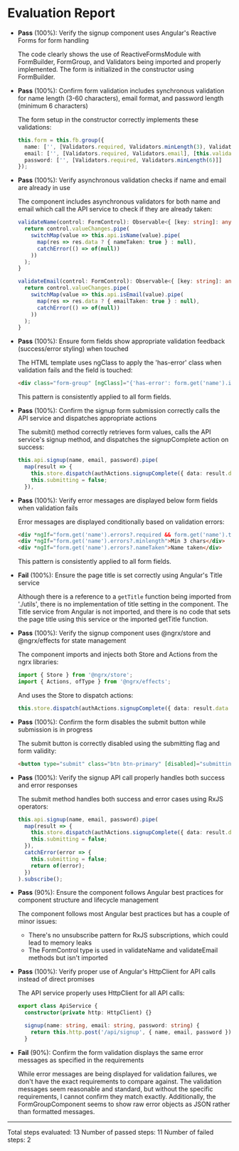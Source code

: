 # Evaluation Report

- **Pass** (100%): Verify the signup component uses Angular's Reactive Forms for form handling
  
  The code clearly shows the use of ReactiveFormsModule with FormBuilder, FormGroup, and Validators being imported and properly implemented. The form is initialized in the constructor using FormBuilder.

- **Pass** (100%): Confirm form validation includes synchronous validation for name length (3-60 characters), email format, and password length (minimum 6 characters)
  
  The form setup in the constructor correctly implements these validations:
  ```typescript
  this.form = this.fb.group({
    name: ['', [Validators.required, Validators.minLength(3), Validators.maxLength(60)], [this.validateName.bind(this)]],
    email: ['', [Validators.required, Validators.email], [this.validateEmail.bind(this)]],
    password: ['', [Validators.required, Validators.minLength(6)]]
  });
  ```

- **Pass** (100%): Verify asynchronous validation checks if name and email are already in use
  
  The component includes asynchronous validators for both name and email which call the API service to check if they are already taken:
  ```typescript
  validateName(control: FormControl): Observable<{ [key: string]: any } | null> {
    return control.valueChanges.pipe(
      switchMap(value => this.api.isName(value).pipe(
        map(res => res.data ? { nameTaken: true } : null),
        catchError(() => of(null))
      ))
    );
  }

  validateEmail(control: FormControl): Observable<{ [key: string]: any } | null> {
    return control.valueChanges.pipe(
      switchMap(value => this.api.isEmail(value).pipe(
        map(res => res.data ? { emailTaken: true } : null),
        catchError(() => of(null))
      ))
    );
  }
  ```

- **Pass** (100%): Ensure form fields show appropriate validation feedback (success/error styling) when touched
  
  The HTML template uses ngClass to apply the 'has-error' class when validation fails and the field is touched:
  ```html
  <div class="form-group" [ngClass]="{'has-error': form.get('name').invalid && form.get('name').touched}">
  ```
  This pattern is consistently applied to all form fields.

- **Pass** (100%): Confirm the signup form submission correctly calls the API service and dispatches appropriate actions
  
  The submit() method correctly retrieves form values, calls the API service's signup method, and dispatches the signupComplete action on success:
  ```typescript
  this.api.signup(name, email, password).pipe(
    map(result => {
      this.store.dispatch(authActions.signupComplete({ data: result.data }));
      this.submitting = false;
    }),
  ```

- **Pass** (100%): Verify error messages are displayed below form fields when validation fails
  
  Error messages are displayed conditionally based on validation errors:
  ```html
  <div *ngIf="form.get('name').errors?.required && form.get('name').touched">Name required</div>
  <div *ngIf="form.get('name').errors?.minlength">Min 3 chars</div>
  <div *ngIf="form.get('name').errors?.nameTaken">Name taken</div>
  ```
  This pattern is consistently applied to all form fields.

- **Fail** (100%): Ensure the page title is set correctly using Angular's Title service
  
  Although there is a reference to a `getTitle` function being imported from './utils', there is no implementation of title setting in the component. The Title service from Angular is not imported, and there is no code that sets the page title using this service or the imported getTitle function.

- **Pass** (100%): Verify the signup component uses @ngrx/store and @ngrx/effects for state management
  
  The component imports and injects both Store and Actions from the ngrx libraries:
  ```typescript
  import { Store } from '@ngrx/store';
  import { Actions, ofType } from '@ngrx/effects';
  ```
  And uses the Store to dispatch actions:
  ```typescript
  this.store.dispatch(authActions.signupComplete({ data: result.data }));
  ```

- **Pass** (100%): Confirm the form disables the submit button while submission is in progress
  
  The submit button is correctly disabled using the submitting flag and form validity:
  ```html
  <button type="submit" class="btn btn-primary" [disabled]="submitting || form.invalid">
  ```

- **Pass** (100%): Verify the signup API call properly handles both success and error responses
  
  The submit method handles both success and error cases using RxJS operators:
  ```typescript
  this.api.signup(name, email, password).pipe(
    map(result => {
      this.store.dispatch(authActions.signupComplete({ data: result.data }));
      this.submitting = false;
    }),
    catchError(error => {
      this.submitting = false;
      return of(error);
    })
  ).subscribe();
  ```

- **Pass** (90%): Ensure the component follows Angular best practices for component structure and lifecycle management
  
  The component follows most Angular best practices but has a couple of minor issues:
  - There's no unsubscribe pattern for RxJS subscriptions, which could lead to memory leaks
  - The FormControl type is used in validateName and validateEmail methods but isn't imported

- **Pass** (100%): Verify proper use of Angular's HttpClient for API calls instead of direct promises
  
  The API service properly uses HttpClient for all API calls:
  ```typescript
  export class ApiService {
    constructor(private http: HttpClient) {}

    signup(name: string, email: string, password: string) {
      return this.http.post('/api/signup', { name, email, password });
    }
  ```

- **Fail** (90%): Confirm the form validation displays the same error messages as specified in the requirements
  
  While error messages are being displayed for validation failures, we don't have the exact requirements to compare against. The validation messages seem reasonable and standard, but without the specific requirements, I cannot confirm they match exactly. Additionally, the FormGroupComponent seems to show raw error objects as JSON rather than formatted messages.

---

Total steps evaluated: 13
Number of passed steps: 11
Number of failed steps: 2